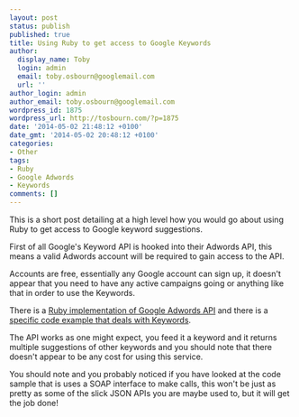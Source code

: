 ```yaml
---
layout: post
status: publish
published: true
title: Using Ruby to get access to Google Keywords
author:
  display_name: Toby
  login: admin
  email: toby.osbourn@googlemail.com
  url: ''
author_login: admin
author_email: toby.osbourn@googlemail.com
wordpress_id: 1875
wordpress_url: http://tosbourn.com/?p=1875
date: '2014-05-02 21:48:12 +0100'
date_gmt: '2014-05-02 20:48:12 +0100'
categories:
- Other
tags:
- Ruby
- Google Adwords
- Keywords
comments: []
---
```

<p>This is a short post detailing at a high level how you would go about using Ruby to get access to Google keyword suggestions.</p>
<p>First of all Google's Keyword API is hooked into their Adwords API, this means a valid Adwords account will be required to gain access to the API.</p>
<p>Accounts are free, essentially any Google account can sign up, it doesn't appear that you need to have any active campaigns going or anything like that in order to use the Keywords.</p>
<p>There is a <a href="https://github.com/googleads/google-api-ads-ruby">Ruby implementation of Google Adwords API</a> and there is a <a href="https://github.com/googleads/google-api-ads-ruby/blob/master/adwords_api/examples/v201402/optimization/get_keyword_ideas.rb">specific code example that deals with Keywords</a>.</p>
<p>The API works as one might expect, you feed it a keyword and it returns multiple suggestions of other keywords and you should note that there doesn't appear to be any cost for using this service.</p>
<p>You should note and you probably noticed if you have looked at the code sample that is uses a SOAP interface to make calls, this won't be just as pretty as some of the slick JSON APIs you are maybe used to, but it will get the job done!</p>
<p>&nbsp;</p>
